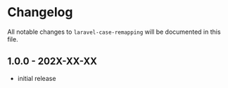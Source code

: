 # Changelog

All notable changes to `laravel-case-remapping` will be documented in this file.

## 1.0.0 - 202X-XX-XX

- initial release
